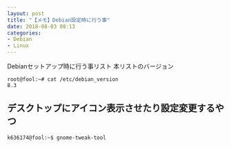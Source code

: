```yaml
---
layout: post
title: "【メモ】Debian設定時に行う事"
date: 2018-08-03 08:13
categories:
- Debian
- Linux
---
```

Debianセットアップ時に行う事リスト
本リストのバージョン

```
root@fool:~# cat /etc/debian_version
8.3
```

## デスクトップにアイコン表示させたり設定変更するやつ
```
k636174@fool:~$ gnome-tweak-tool
```
